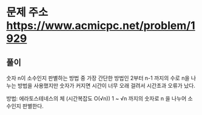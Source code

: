 # 문제 주소 https://www.acmicpc.net/problem/1929

## 풀이

숫자 n이 소수인지 판별하는 방법 중 가장 간단한 방법인 2부터 n-1 까지의 수로 n을 나누는 방법을 사용했지만 숫자가 커지면 시간이 너무 오래 걸려서 시간초과 오류가 났다.

방법: 에라토스테네스의 체 (시간복잡도 O(√n))
1 ~ √n 까지의 숫자로 n 을 나누어 소수인지 판별한다.
